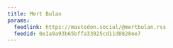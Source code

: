 ```yaml
---
title: Mert Bulan
params:
  feedlink: https://mastodon.social/@mertbulan.rss
  feedid: 0e1a9a93b65bffa33925cd11d0828ee7
---
```

